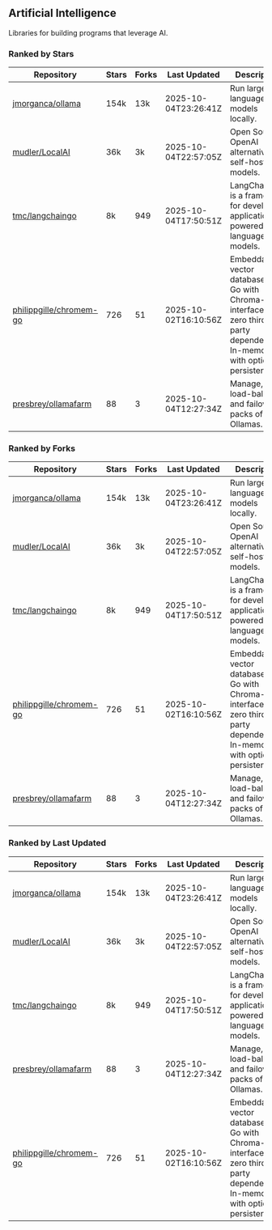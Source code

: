 ## Artificial Intelligence

Libraries for building programs that leverage AI.

### Ranked by Stars

| Repository | Stars | Forks | Last Updated | Description | 
|------------|-------|-------|--------------|-------------|
| [jmorganca/ollama](https://github.com/jmorganca/ollama) | 154k | 13k | 2025-10-04T23:26:41Z |  Run large language models locally. |
| [mudler/LocalAI](https://github.com/mudler/LocalAI) | 36k | 3k | 2025-10-04T22:57:05Z |  Open Source OpenAI alternative, self-host AI models. |
| [tmc/langchaingo](https://github.com/tmc/langchaingo) | 8k | 949 | 2025-10-04T17:50:51Z |  LangChainGo is a framework for developing applications powered by language models. |
| [philippgille/chromem-go](https://github.com/philippgille/chromem-go) | 726 | 51 | 2025-10-02T16:10:56Z |  Embeddable vector database for Go with Chroma-like interface and zero third-party dependencies. In-memory with optional persistence. |
| [presbrey/ollamafarm](https://github.com/presbrey/ollamafarm) | 88 | 3 | 2025-10-04T12:27:34Z |  Manage, load-balance, and failover packs of Ollamas. |

### Ranked by Forks

| Repository | Stars | Forks | Last Updated | Description | 
|------------|-------|-------|--------------|-------------|
| [jmorganca/ollama](https://github.com/jmorganca/ollama) | 154k | 13k | 2025-10-04T23:26:41Z |  Run large language models locally. |
| [mudler/LocalAI](https://github.com/mudler/LocalAI) | 36k | 3k | 2025-10-04T22:57:05Z |  Open Source OpenAI alternative, self-host AI models. |
| [tmc/langchaingo](https://github.com/tmc/langchaingo) | 8k | 949 | 2025-10-04T17:50:51Z |  LangChainGo is a framework for developing applications powered by language models. |
| [philippgille/chromem-go](https://github.com/philippgille/chromem-go) | 726 | 51 | 2025-10-02T16:10:56Z |  Embeddable vector database for Go with Chroma-like interface and zero third-party dependencies. In-memory with optional persistence. |
| [presbrey/ollamafarm](https://github.com/presbrey/ollamafarm) | 88 | 3 | 2025-10-04T12:27:34Z |  Manage, load-balance, and failover packs of Ollamas. |

### Ranked by Last Updated

| Repository | Stars | Forks | Last Updated | Description | 
|------------|-------|-------|--------------|-------------|
| [jmorganca/ollama](https://github.com/jmorganca/ollama) | 154k | 13k | 2025-10-04T23:26:41Z |  Run large language models locally. |
| [mudler/LocalAI](https://github.com/mudler/LocalAI) | 36k | 3k | 2025-10-04T22:57:05Z |  Open Source OpenAI alternative, self-host AI models. |
| [tmc/langchaingo](https://github.com/tmc/langchaingo) | 8k | 949 | 2025-10-04T17:50:51Z |  LangChainGo is a framework for developing applications powered by language models. |
| [presbrey/ollamafarm](https://github.com/presbrey/ollamafarm) | 88 | 3 | 2025-10-04T12:27:34Z |  Manage, load-balance, and failover packs of Ollamas. |
| [philippgille/chromem-go](https://github.com/philippgille/chromem-go) | 726 | 51 | 2025-10-02T16:10:56Z |  Embeddable vector database for Go with Chroma-like interface and zero third-party dependencies. In-memory with optional persistence. |

